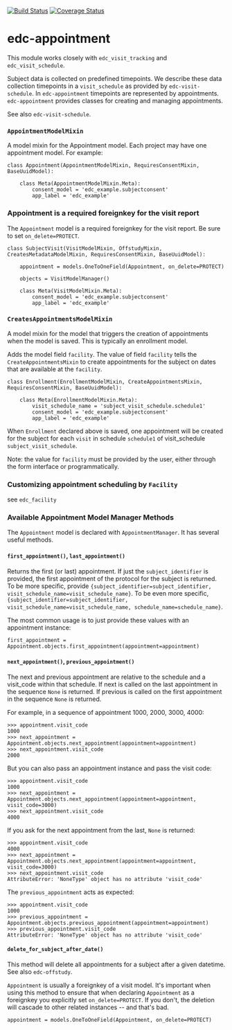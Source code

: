 [![Build Status](https://travis-ci.org/botswana-harvard/edc-appointment.svg?branch=develop)](https://travis-ci.org/botswana-harvard/edc-appointment) [![Coverage Status](https://coveralls.io/repos/botswana-harvard/edc-appointment/badge.svg?branch=develop&service=github)](https://coveralls.io/github/botswana-harvard/edc-appointment?branch=develop)

# edc-appointment

This module works closely with `edc_visit_tracking` and `edc_visit_schedule`.

Subject data is collected on predefined timepoints. We describe these data collection timepoints in a `visit_schedule` as provided by `edc-visit-schedule`. In `edc-appointment` timepoints are represented by appointments. `edc-appointment` provides classes for creating and managing appointments.

See also `edc-visit-schedule`. 

### `AppointmentModelMixin`

A model mixin for the Appointment model. Each project may have one appointment model. For example:

    class Appointment(AppointmentModelMixin, RequiresConsentMixin, BaseUuidModel):
    
        class Meta(AppointmentModelMixin.Meta):
            consent_model = 'edc_example.subjectconsent'
            app_label = 'edc_example'


### Appointment is a required foreignkey for the visit report

The `Appointment` model is a required foreignkey for the visit report. Be sure to set `on_delete=PROTECT`.

    class SubjectVisit(VisitModelMixin, OffstudyMixin, CreatesMetadataModelMixin, RequiresConsentMixin, BaseUuidModel):
    
        appointment = models.OneToOneField(Appointment, on_delete=PROTECT)
    
        objects = VisitModelManager()
    
        class Meta(VisitModelMixin.Meta):
            consent_model = 'edc_example.subjectconsent'
            app_label = 'edc_example'

### `CreatesAppointmentsModelMixin`

A model mixin for the model that triggers the creation of appointments when the model is saved. This is typically an enrollment model.

Adds the model field `facility`. The value of field `facility` tells the `CreateAppointmentsMixin` to create appointments for the subject on dates that are available at the `facility`.

    class Enrollment(EnrollmentModelMixin, CreateAppointmentsMixin, RequiresConsentMixin, BaseUuidModel):
    
        class Meta(EnrollmentModelMixin.Meta):
            visit_schedule_name = 'subject_visit_schedule.schedule1'
            consent_model = 'edc_example.subjectconsent'
            app_label = 'edc_example'

When `Enrollment` declared above is saved, one appointment will be created for the subject for each `visit` in schedule `schedule1` of visit_schedule `subject_visit_schedule`. 

Note: the value for `facility` must be provided by the user, either through the form interface or programmatically. 

### Customizing appointment scheduling by `Facility`

see `edc_facility`

### Available Appointment Model Manager Methods

The `Appointment` model is declared with `AppointmentManager`. It has several useful methods. 

#### `first_appointment()`, `last_appointment()`

Returns the first (or last) appointment. If just the `subject_identifier` is provided, the first appointment of the protocol for the subject is returned. To be more specific, provide `{subject_identifier=subject_identifier, visit_schedule_name=visit_schedule_name}`.
To be even more specific,  `{subject_identifier=subject_identifier, visit_schedule_name=visit_schedule_name, schedule_name=schedule_name}`.

The most common usage is to just provide these values with an appointment instance:

    first_appointment = Appointment.objects.first_appointment(appointment=appointment)

#### `next_appointment()`, `previous_appointment()`

The next and previous appointment are relative to the schedule and a visit_code within that schedule. If next is called on the last appointment in the sequence `None` is returned. If previous is called on the first appointment in the sequence `None` is returned.

For example, in a sequence of appointment 1000, 2000, 3000, 4000:

    >>> appointment.visit_code
    1000
    >>> next_appointment = Appointment.objects.next_appointment(appointment=appointment)
    >>> next_appointment.visit_code
    2000

But you can also pass an appointment instance and pass the visit code:

    >>> appointment.visit_code
    1000
    >>> next_appointment = Appointment.objects.next_appointment(appointment=appointment, visit_code=3000)
    >>> next_appointment.visit_code
    4000
If you ask for the next appointment from the last, `None` is returned:

    >>> appointment.visit_code
    4000
    >>> next_appointment = Appointment.objects.next_appointment(appointment=appointment, visit_code=3000)
    >>> next_appointment.visit_code
    AttributeError: 'NoneType' object has no attribute 'visit_code'

The `previous_appointment` acts as expected:

    >>> appointment.visit_code
    1000
    >>> previous_appointment = Appointment.objects.previous_appointment(appointment=appointment)
    >>> previous_appointment.visit_code
    AttributeError: 'NoneType' object has no attribute 'visit_code'

#### `delete_for_subject_after_date()`

This method will delete all appointments for a subject after a given datetime. See also `edc-offstudy`.

`Appointment` is usually a foreignkey of a visit model. It's important when using this method to ensure that when declaring `Appointment` as a foreignkey you explicitly set `on_delete=PROTECT`. If you don't, the deletion will cascade to other related instances -- and that's bad. 

    appointment = models.OneToOneField(Appointment, on_delete=PROTECT)


